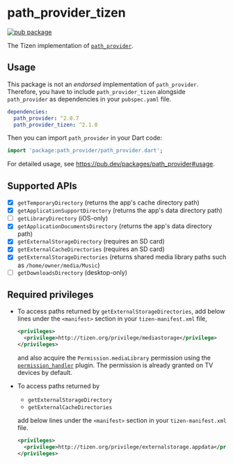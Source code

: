 # path_provider_tizen

[![pub package](https://img.shields.io/pub/v/path_provider_tizen.svg)](https://pub.dev/packages/path_provider_tizen)

The Tizen implementation of [`path_provider`](https://github.com/flutter/plugins/tree/main/packages/path_provider).

## Usage

This package is not an _endorsed_ implementation of `path_provider`. Therefore, you have to include `path_provider_tizen` alongside `path_provider` as dependencies in your `pubspec.yaml` file.

```yaml
dependencies:
  path_provider: ^2.0.7
  path_provider_tizen: ^2.1.0
```

Then you can import `path_provider` in your Dart code:

```dart
import 'package:path_provider/path_provider.dart';
```

For detailed usage, see https://pub.dev/packages/path_provider#usage.

## Supported APIs

- [x] `getTemporaryDirectory` (returns the app's cache directory path)
- [x] `getApplicationSupportDirectory` (returns the app's data directory path)
- [ ] `getLibraryDirectory` (iOS-only)
- [x] `getApplicationDocumentsDirectory` (returns the app's data directory path)
- [x] `getExternalStorageDirectory` (requires an SD card)
- [x] `getExternalCacheDirectories` (requires an SD card)
- [x] `getExternalStorageDirectories` (returns shared media library paths such as `/home/owner/media/Music`)
- [ ] `getDownloadsDirectory` (desktop-only)

## Required privileges

- To access paths returned by `getExternalStorageDirectories`, add below lines under the `<manifest>` section in your `tizen-manifest.xml` file,

  ```xml
  <privileges>
    <privilege>http://tizen.org/privilege/mediastorage</privilege>
  </privileges>
  ```

  and also acquire the `Permission.mediaLibrary` permission using the [`permission_handler`](https://pub.dev/packages/permission_handler_tizen) plugin. The permission is already granted on TV devices by default.

- To access paths returned by

  - `getExternalStorageDirectory`
  - `getExternalCacheDirectories`

  add below lines under the `<manifest>` section in your `tizen-manifest.xml` file.

  ```xml
  <privileges>
    <privilege>http://tizen.org/privilege/externalstorage.appdata</privilege>
  </privileges>
  ```
